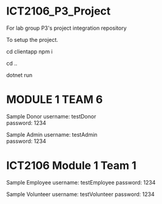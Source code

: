 # ICT2106_P3_Project
For lab group P3's project integration repository

To setup the project.

cd clientapp
npm i

cd ..

dotnet run

# MODULE 1 TEAM 6

Sample Donor
username: testDonor  
password: 1234  

Sample Admin
username: testAdmin  
password: 1234  

# ICT2106 Module 1 Team 1

Sample Employee
username: testEmployee
password: 1234

Sample Volunteer
username: testVolunteer
password: 1234
